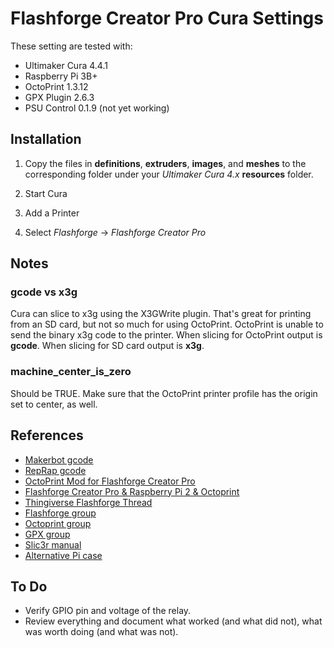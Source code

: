 # Flashforge Creator Pro Cura Settings

These setting are tested with:

* Ultimaker Cura 4.4.1
* Raspberry Pi 3B+
* OctoPrint 1.3.12
* GPX Plugin 2.6.3
* PSU Control 0.1.9 (not yet working)

## Installation

1. Copy the files in **definitions**, **extruders**, **images**, and **meshes** to the corresponding folder under your *Ultimaker Cura 4.x* **resources** folder.

2. Start Cura

3. Add a Printer

4. Select *Flashforge* -> *Flashforge Creator Pro*

## Notes

### gcode vs x3g

Cura can slice to x3g using the X3GWrite plugin. That's great for printing from an SD card, but not so much for using OctoPrint. OctoPrint is unable to send the binary x3g code to the printer. When slicing for OctoPrint output is **gcode**. When slicing for SD card output is **x3g**.

### machine_center_is_zero

Should be TRUE. Make sure that the OctoPrint printer profile has the origin set to center, as well.

## References
* [Makerbot gcode](http://makerbot.wikidot.com/gcode)
* [RepRap gcode](https://reprap.org/wiki/G-code)
* [OctoPrint Mod for Flashforge Creator Pro](https://www.instructables.com/id/OctoPrint-Mod-for-FlashForge-Creator-Pro/)
* [Flashforge Creator Pro & Raspberry Pi 2 & Octoprint](https://www.thingiverse.com/groups/flashforge/forums/general/topic:11749)
* [Thingiverse Flashforge Thread](https://www.thingiverse.com/groups/flashforge/forums/general/topic:11749)
* [Flashforge group](https://groups.google.com/forum/#!forum/flashforge)
* [Octoprint group](https://groups.google.com/forum/#!forum/octoprint)
* [GPX group](https://groups.google.com/forum/#!forum/gpx-converter)
* [Slic3r manual](http://manual.slic3r.org/)
* [Alternative Pi case](https://www.thingiverse.com/thing:947903)

## To Do

* Verify GPIO pin and voltage of the relay.
* Review everything and document what worked (and what did not), what was worth doing (and what was not).